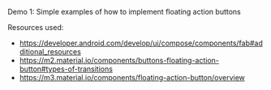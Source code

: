 Demo 1: Simple examples of how to implement floating action buttons

Resources used:
- https://developer.android.com/develop/ui/compose/components/fab#additional_resources
- https://m2.material.io/components/buttons-floating-action-button#types-of-transitions
- https://m3.material.io/components/floating-action-button/overview
